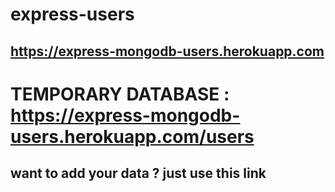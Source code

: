# express-users

## https://express-mongodb-users.herokuapp.com


# TEMPORARY DATABASE : https://express-mongodb-users.herokuapp.com/users

## want to add your data ? just use this link
